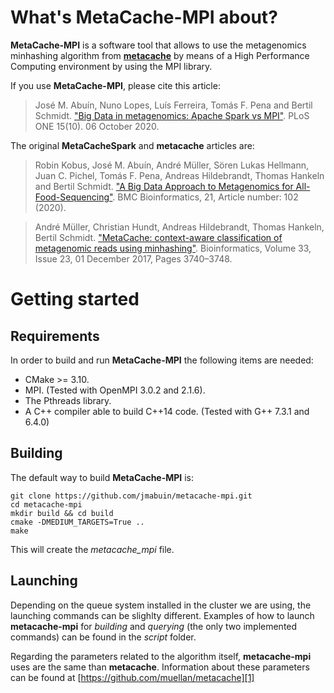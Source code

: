 # What's MetaCache-MPI about? #

**MetaCache-MPI** is a software tool that allows to use the metagenomics minhashing algorithm from [**metacache**][1] by means of a High Performance Computing environment by using the MPI library.

If you use **MetaCache-MPI**, please cite this article:

> José M. Abuín, Nuno Lopes, Luís Ferreira, Tomás F. Pena and Bertil Schmidt. ["Big Data in metagenomics: Apache Spark vs MPI"][4]. PLoS ONE 15(10). 06 October 2020.

The original **MetaCacheSpark** and **metacache** articles are:

> Robin Kobus, José M. Abuín, André Müller, Sören Lukas Hellmann, Juan C. Pichel, Tomás F. Pena, Andreas Hildebrandt, Thomas Hankeln and Bertil Schmidt. ["A Big Data Approach to Metagenomics for All-Food-Sequencing"][3]. BMC Bioinformatics, 21, Article number: 102 (2020).

> André Müller, Christian Hundt, Andreas Hildebrandt, Thomas Hankeln, Bertil Schmidt. ["MetaCache: context-aware classification of metagenomic reads using minhashing"][2]. Bioinformatics, Volume 33, Issue 23, 01 December 2017, Pages 3740–3748.

# Getting started #

## Requirements
In order to build and run **MetaCache-MPI** the following items are needed:

* CMake >= 3.10.
* MPI. (Tested with OpenMPI 3.0.2 and 2.1.6).
* The Pthreads library.
* A C++ compiler able to build C++14 code. (Tested with G++ 7.3.1 and 6.4.0)

## Building
The default way to build **MetaCache-MPI** is:

	git clone https://github.com/jmabuin/metacache-mpi.git
	cd metacache-mpi
	mkdir build && cd build
   	cmake -DMEDIUM_TARGETS=True ..
   	make

This will create the *metacache_mpi* file.

## Launching
Depending on the queue system installed in the cluster we are using, the launching commands can be slighlty different. Examples of how to launch **metacache-mpi** for *building* and *querying* (the only two implemented commands) can be found in the *script* folder.

Regarding the parameters related to the algorithm itself, **metacache-mpi** uses are the same than **metacache**. Information about these parameters can be found at [https://github.com/muellan/metacache][1]


[1]: https://github.com/muellan/metacache
[2]: https://doi.org/10.1093/bioinformatics/btx520
[3]: http://dx.doi.org/10.1186%2Fs12859-020-3429-6
[4]: https://doi.org/10.1371/journal.pone.0239741